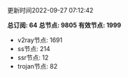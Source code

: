 更新时间2022-09-27 07:12:42

**总订阅: 64**
**总节点: 9805**
**有效节点: 1999**
- v2ray节点: 1691
- ss节点: 214
- ssr节点: 12
- trojan节点: 82
